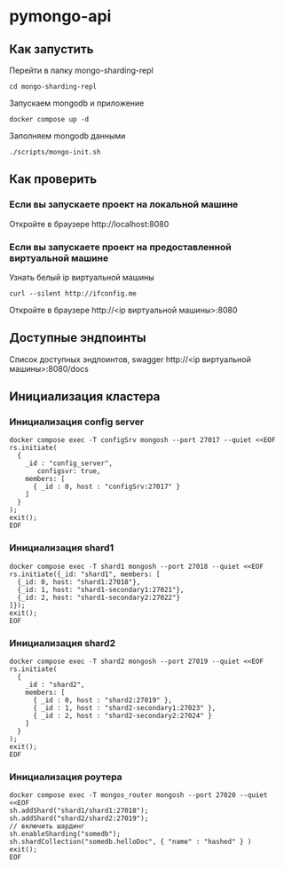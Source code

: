 # pymongo-api

## Как запустить

Перейти в папку mongo-sharding-repl

```shell
cd mongo-sharding-repl
```

Запускаем mongodb и приложение

```shell
docker compose up -d
```

Заполняем mongodb данными

```shell
./scripts/mongo-init.sh
```

## Как проверить

### Если вы запускаете проект на локальной машине

Откройте в браузере http://localhost:8080

### Если вы запускаете проект на предоставленной виртуальной машине

Узнать белый ip виртуальной машины

```shell
curl --silent http://ifconfig.me
```

Откройте в браузере http://<ip виртуальной машины>:8080

## Доступные эндпоинты

Список доступных эндпоинтов, swagger http://<ip виртуальной машины>:8080/docs


## Инициализация кластера

### Инициализация config server

```shell
docker compose exec -T configSrv mongosh --port 27017 --quiet <<EOF
rs.initiate(
  {
    _id : "config_server",
       configsvr: true,
    members: [
      { _id : 0, host : "configSrv:27017" }
    ]
  }
);
exit();
EOF
```

### Инициализация shard1

```shell
docker compose exec -T shard1 mongosh --port 27018 --quiet <<EOF
rs.initiate({_id: "shard1", members: [
  {_id: 0, host: "shard1:27018"},
  {_id: 1, host: "shard1-secondary1:27021"},
  {_id: 2, host: "shard1-secondary2:27022"}
]});
exit();
EOF
```

### Инициализация shard2

```shell
docker compose exec -T shard2 mongosh --port 27019 --quiet <<EOF
rs.initiate(
  {
    _id : "shard2",
    members: [
      { _id : 0, host : "shard2:27019" },
      { _id : 1, host : "shard2-secondary1:27023" },
      { _id : 2, host : "shard2-secondary2:27024" }
    ]
  }
);
exit();
EOF
```

### Инициализация роутера

```shell
docker compose exec -T mongos_router mongosh --port 27020 --quiet <<EOF
sh.addShard("shard1/shard1:27018");
sh.addShard("shard2/shard2:27019");
// включить шардинг
sh.enableSharding("somedb");
sh.shardCollection("somedb.helloDoc", { "name" : "hashed" } )
exit();
EOF
```
